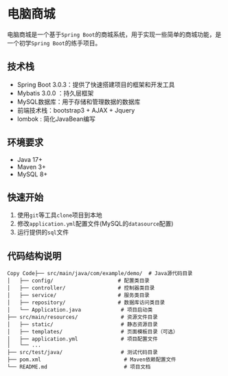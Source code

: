# 电脑商城

电脑商城是一个基于`Spring Boot`的商城系统，用于实现一些简单的商城功能，是一个初学`Spring Boot`的练手项目。

## 技术栈

- Spring Boot 3.0.3：提供了快速搭建项目的框架和开发工具
- Mybatis 3.0.0 ：持久层框架
- MySQL数据库：用于存储和管理数据的数据库
- 前端技术栈：bootstrap3 + AJAX + Jquery
- lombok : 简化JavaBean编写

## 环境要求

- Java 17+
- Maven 3+
- MySQL 8+

## 快速开始

1. 使用`git`等工具`clone`项目到本地
2. 修改`application.yml`配置文件(MySQL的`datasource`配置)
3. 运行提供的`sql`文件

## 代码结构说明

```
Copy Code├── src/main/java/com/example/demo/  # Java源代码目录
│   ├── config/                     # 配置类目录
│   ├── controller/                 # 控制器类目录
│   ├── service/                    # 服务类目录
│   ├── repository/                 # 数据库访问类目录
│   └── Application.java             # 项目启动类
├── src/main/resources/              # 资源文件目录
│   ├── static/                      # 静态资源目录
│   ├── templates/                   # 页面模板目录（可选）
│   ├── application.yml              # 项目配置文件
│   └── ...
├── src/test/java/                   # 测试代码目录
├── pom.xml                           # Maven依赖配置文件
└── README.md                         # 项目文档
```